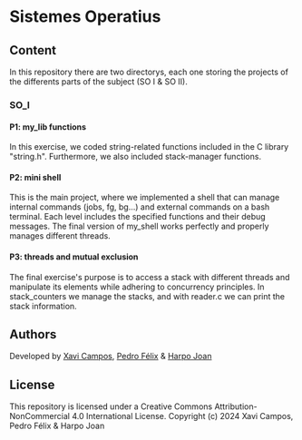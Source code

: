 # Sistemes Operatius

## Content
In this repository there are two directorys, each one storing the projects of the differents parts of the subject (SO I & SO II).

### SO_I

#### P1: my_lib functions
In this exercise, we coded string-related functions included in the C library "string.h". Furthermore, we also included stack-manager functions.

#### P2: mini shell
This is the main project, where we implemented a shell that can manage internal commands (jobs, fg, bg...) and external commands on a bash terminal. Each level includes the specified functions and their debug messages. The final version of my_shell works perfectly and properly manages different threads.

#### P3: threads and mutual exclusion
The final exercise's purpose is to access a stack with different threads and manipulate its elements while adhering to concurrency principles. In stack_counters we manage the stacks, and with reader.c we can print the stack information.

## Authors
Developed by [Xavi Campos](https://github.com/XaviCampos2005), [Pedro Félix](https://github.com/PedroFelix8) & [Harpo Joan](https://github.com/helveticka)

## License
This repository is licensed under a Creative Commons Attribution-NonCommercial 4.0 International License.
Copyright (c) 2024 Xavi Campos, Pedro Félix & Harpo Joan
